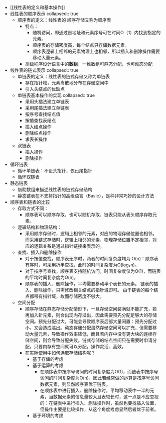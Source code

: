 - [[线性表的定义和基本操作]]
- 线性表的顺序表示
  collapsed:: true
	- 顺序表的定义：线性表的 顺序存储又称为顺序表
		- 特点：
			- 随机访问，即通过首地址和元素序号可在时间O（1）内找到指定的元素。
			- 顺序表的存储密度高，每个结点只存储数据元素。
			- 顺序表逻辑上相邻的元素物理上也相邻，所以插入和删除操作需要移动大量元素。
		- 高级程序设计语言中的**数组**，一维数组可静态分配，也可动态分配
- 线性表的链式表示
  collapsed:: true
	- 单链表的定义：线性表的链式存储又称为单链表
		- 存在指针域，元素离散地分布在存储空间中
		- 引入头结点的优缺点
	- 单链表基本操作的实现
	  collapsed:: true
		- 采用头插法建立单链表
		- 采用尾插法建立单链表
		- 按序号查找结点值
		- 按值查找表结点
		- 插入结点操作
		- 删除结点操作
		- 求表长操作
	- 双链表
		- 插入操作
		- 删除操作
- 循环链表
	- 循环单链表：不设头指针，仅设尾指针
	- 循环双链表
- 静态链表
	- 借助数组来描述线性表的链式存储结构
	- 静态链表在不支持指针的高级语言（Basic），是种非常巧妙的设计方法
- 顺序表和链表的比较
	- 存取方式不同：
		- 顺序表可以顺序存取，也可以随机存取，链表只能从表头顺序存取元素。
	- 逻辑结构和物理结构：
		- 采用顺序存储时，逻辑上相邻的元素，对应的物理存储位置也相邻。而采用链式存储时，逻辑上相邻的元素，物理存储位置不定相邻，对应的逻辑关系是通过指针链接来表示的。
	- 查找、插入和删除操作
		- 对于按值查找，顺序表无序时，两者的时间复杂度均为 O(n)：顺序表有序时，可采用折半查找，此时的时间复杂度为O(log₂n)。
		- 对于按序号查找，顺序表支持随机访问，时间复杂度仅为O(1)，而链表的平均时间复杂度为O(n)。
		- 顺序表的插入、删除操作，平均需要移动半个表长的元素。
		  链表的插入、删除操作，只需修改相关结点的指针域即可。
		  由于链表的每个结点都带有指针域，故而存储密度不够大。
	- 空间分配
		- 顺序存储在静态存储分配情形下，一旦存储空间装满就不能扩充，若再加入新元素，则会出现内存溢出，因此需要预先分配足够大的存储空间。预先分配过大，可能会导致顺序表后部大量闲置：预先分配过小，又会造成溢出。动态存储分配虽然存储空间可以扩充，但需要移动大量元素，导致操作效率降低，而且若内存中没有更大块的连续存储空间，则会导致分配失败。链式存储的结点空间只在需要时申请分配，只要内存有空间就可以分配，操作灵活、高效。
		- 在实际使用中如何选取存储结构呢？
			- 基于存储的考虑
			- 基于运算的考虑
				- 在顺序表中按序号访问的时间复杂度为O(1)，而链表中按序号访问的时间复杂度为O(n)，因此若经常做的运算是按序号访问数据元素，则显然顺序表优于链表。
				- 在顺序表中进行插入、删除操作时，平均移动表中一半的元素，当数据元素的信息量较大且表较长时，这一点是不应忽视的：在链表中进行插入、删除操作时，虽然也要找插入位置，但操作主要是比较操作，从这个角度考虑显然后者优于前者。
			- 基于环境的考虑